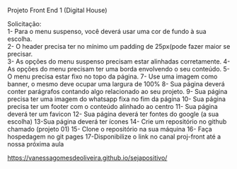 Projeto Front End 1 (Digital House)

Solicitação:
<br>1-  Para o menu suspenso, você deverá usar uma cor de fundo à sua escolha.
<br>2- O header precisa ter no mínimo um padding de 25px(pode fazer maior se precisar.
<br>3- As opções do menu suspenso precisam estar alinhadas corretamente.
4- As opções do menu precisam ter uma borda envolvendo o seu conteúdo.
5- O menu precisa estar fixo no topo da página.
7- Use uma imagem como banner, o mesmo deve ocupar uma largura de 100%
8- Sua página deverá conter parágrafos contando algo relacionado ao seu projeto.
9- Sua página precisa ter uma imagem do whatsapp fixa no fim da página 
10- Sua página precisa ter um footer com o conteúdo alinhado ao centro
11- Sua página deverá ter um favicon
12- Sua página deverá ter fontes do google (a sua escolha)
13-Sua página deverá ter ícones
14- Crie um repositório no github chamado (projeto 01)
15- Clone o repositório na sua máquina
16- Faça hospedagem no git pages
17-Disponibilize o link no canal proj-front até a nossa próxima aula

https://vanessagomesdeoliveira.github.io/sejapositivo/
